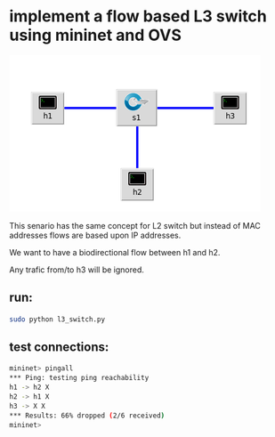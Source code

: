 # implement a flow based L3 switch using mininet and OVS
![alt text](./topo.png)

This senario has the same concept for L2 switch but instead of MAC addresses flows are based upon IP addresses.

We want to have a biodirectional flow between h1 and h2.

Any trafic from/to h3 will be ignored.
## run: 
```bash
sudo python l3_switch.py
```
## test connections:
```bash
mininet> pingall
*** Ping: testing ping reachability
h1 -> h2 X 
h2 -> h1 X 
h3 -> X X 
*** Results: 66% dropped (2/6 received)
mininet> 
```

